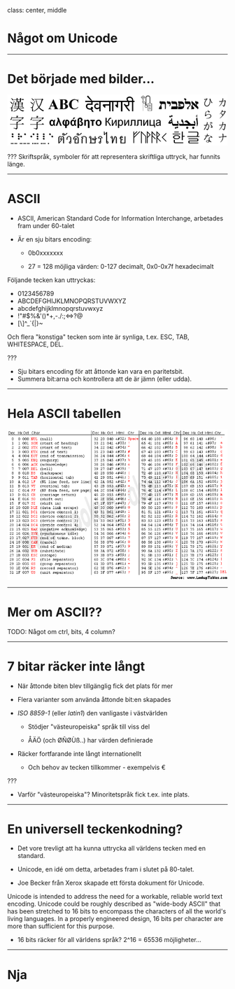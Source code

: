 class: center, middle
# Något om Unicode


---
# Det började med bilder...

![Various writing systems](images/alphabets-old.png)

???
Skriftspråk, symboler för att representera skriftliga uttryck, har funnits länge.

---
# ASCII

- ASCII, American Standard Code for Information Interchange, arbetades fram under 60-talet

- Är en sju bitars encoding:
   - 0b0xxxxxxx

   - 27 = 128 möjliga värden: 0-127 decimalt, 0x0-0x7f hexadecimalt

Följande tecken kan uttryckas:

- 0123456789
- ABCDEFGHIJKLMNOPQRSTUVWXYZ
- abcdefghijklmnopqrstuvwxyz
- !"#$%&'()\*+,-./:;<=>?@
- [\\]^\_&#96;{|}~

Och flera "konstiga" tecken som inte är synliga, t.ex. ESC, TAB, WHITESPACE, DEL.

???
- Sju bitars encoding för att åttonde kan vara en paritetsbit.
- Summera bit:arna och kontrollera att de är jämn (eller udda).


---
# Hela ASCII tabellen
![Various writing systems](images/ascii-table.gif)



---
# Mer om ASCII??

TODO: Något om ctrl, bits, 4 column?



---
# 7 bitar räcker inte långt

- När åttonde biten blev tillgänglig fick det plats för mer

- Flera varianter som använda åttonde bit:en skapades

- *ISO 8859-1* (eller *latin1*) den vanligaste i västvärlden

  - Stödjer "västeuropeiska" språk till viss del

  - ÅÄÖ (och ØÑØÙß..) har värden definierade

- Räcker fortfarande inte långt internationellt
  - Och behov av tecken tillkommer - exempelvis €

???
- Varför "västeuropeiska"? Minoritetspråk fick t.ex. inte plats.





---
# En universell teckenkodning?

- Det vore trevligt att ha kunna uttrycka all världens tecken med en standard.

- Unicode, en idé om detta, arbetades fram i slutet på 80-talet.

- Joe Becker från Xerox skapade ett första dokument för Unicode.

Unicode is intended to address the need for a workable, reliable world text encoding. Unicode could be roughly described as "wide-body ASCII" that has been stretched to 16 bits to encompass the characters of all the world's living languages. In a properly engineered design, 16 bits per character are more than sufficient for this purpose.

- 16 bits räcker för all världens språk? 2^16 = 65536 möjligheter...

---
# Nja
